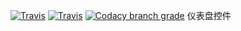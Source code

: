 [![Travis](https://img.shields.io/badge/release-1.0.0-green.svg)]() [![Travis](https://img.shields.io/travis/rust-lang/rust.svg)]() [![Codacy branch grade](https://img.shields.io/codacy/grade/e27821fb6289410b8f58338c7e0bc686/master.svg)]()
仪表盘控件